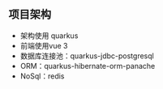 ## 项目架构
 - 架构使用 quarkus
 - 前端使用vue 3
 - 数据库连接池：quarkus-jdbc-postgresql
 - ORM：quarkus-hibernate-orm-panache
 - NoSql：redis